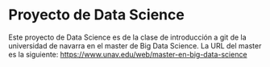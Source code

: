 # Proyecto de Data Science

Este proyecto de Data Science es de la clase de introducción a git de la universidad de navarra en el master de Big Data Science.
La URL del master es la siguiente: https://www.unav.edu/web/master-en-big-data-science
